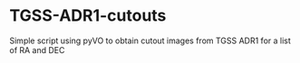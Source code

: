 # TGSS-ADR1-cutouts
Simple script using pyVO to obtain cutout images from TGSS ADR1 for a list of RA and DEC
